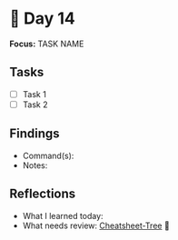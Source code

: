 # 📓 Day 14

**Focus:** TASK NAME

## Tasks
- [ ] Task 1
- [ ] Task 2

## Findings
- Command(s): 
- Notes: 

## Reflections
- What I learned today:
- What needs review:
[Cheatsheet-Tree](Cheatsheet-Tree.md) 🔗
